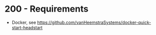 # 200 - Requirements

- Docker, see https://github.com/vanHeemstraSystems/docker-quick-start-headstart
